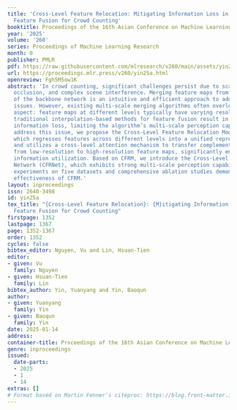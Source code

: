 ```yaml
---
title: 'Cross-Level Feature Relocation: Mitigating Information Loss in Cross-Layer
  Feature Fusion for Crowd Counting'
booktitle: Proceedings of the 16th Asian Conference on Machine Learning
year: '2025'
volume: '260'
series: Proceedings of Machine Learning Research
month: 0
publisher: PMLR
pdf: https://raw.githubusercontent.com/mlresearch/v260/main/assets/yin25a/yin25a.pdf
url: https://proceedings.mlr.press/v260/yin25a.html
openreview: Fgh5M5ow1K
abstract: 'In crowd counting, significant challenges persist due to scale variation,
  occlusion, and complex scene interference. Merging feature maps from different levels
  of the backbone network is an intuitive and efficient approach to addressing these
  issues. However, existing multi-scale merging algorithms often overlook a critical
  aspect: feature maps at different levels typically have varying resolutions, and
  traditional interpolation-based methods for feature fusion result in significant
  information loss, limiting the algorithm’s multi-scale perception capability. To
  address this issue, we propose the Cross-Level Feature Relocation Module (CFRM),
  which regresses features across different levels into a unified representation space
  and utilizes a cross-level attention mechanism to transfer complementary information
  from low-resolution to high-resolution feature maps, significantly enhancing effective
  information utilization. Based on CFRM, we introduce the Cross-Level Feature Relocation
  Network (CFRNet), which exhibits strong multi-scale perception capabilities. Extensive
  experiments on five datasets and comprehensive ablation studies demonstrate the
  effectiveness of CFRM.'
layout: inproceedings
issn: 2640-3498
id: yin25a
tex_title: "{Cross-Level Feature Relocation}: {M}itigating Information Loss in Cross-Layer
  Feature Fusion for Crowd Counting"
firstpage: 1352
lastpage: 1367
page: 1352-1367
order: 1352
cycles: false
bibtex_editor: Nguyen, Vu and Lin, Hsuan-Tien
editor:
- given: Vu
  family: Nguyen
- given: Hsuan-Tien
  family: Lin
bibtex_author: Yin, Yuanyang and Yin, Baoqun
author:
- given: Yuanyang
  family: Yin
- given: Baoqun
  family: Yin
date: 2025-01-14
address:
container-title: Proceedings of the 16th Asian Conference on Machine Learning
genre: inproceedings
issued:
  date-parts:
  - 2025
  - 1
  - 14
extras: []
# Format based on Martin Fenner's citeproc: https://blog.front-matter.io/posts/citeproc-yaml-for-bibliographies/
---
```

